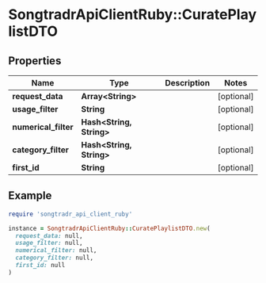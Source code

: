 # SongtradrApiClientRuby::CuratePlaylistDTO

## Properties

| Name | Type | Description | Notes |
| ---- | ---- | ----------- | ----- |
| **request_data** | **Array&lt;String&gt;** |  | [optional] |
| **usage_filter** | **String** |  | [optional] |
| **numerical_filter** | **Hash&lt;String, String&gt;** |  | [optional] |
| **category_filter** | **Hash&lt;String, String&gt;** |  | [optional] |
| **first_id** | **String** |  | [optional] |

## Example

```ruby
require 'songtradr_api_client_ruby'

instance = SongtradrApiClientRuby::CuratePlaylistDTO.new(
  request_data: null,
  usage_filter: null,
  numerical_filter: null,
  category_filter: null,
  first_id: null
)
```

